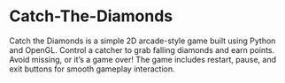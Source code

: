 # Catch-The-Diamonds
Catch the Diamonds is a simple 2D arcade-style game built using Python and OpenGL. Control a catcher to grab falling diamonds and earn points. Avoid missing, or it’s a game over! The game includes restart, pause, and exit buttons for smooth gameplay interaction.
